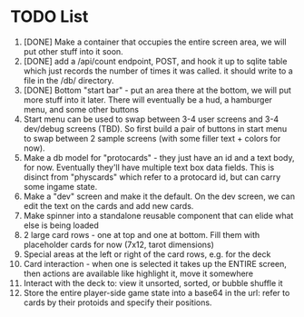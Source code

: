 # TODO List

1. [DONE] Make a container that occupies the entire screen area, we will put other stuff into it soon.
2. [DONE] add a /api/count endpoint, POST, and hook it up to sqlite table which just records the number of times it was called. it should write to a file in the /db/ directory.
3. [DONE] Bottom "start bar" - put an area there at the bottom, we will put more stuff into it later. There will eventually be a hud, a hamburger menu, and some other buttons
4. Start menu can be used to swap between 3-4 user screens and 3-4 dev/debug screens (TBD). So first build a pair of buttons in start menu to swap between 2 sample screens (with some filler text + colors for now).
5. Make a db model for "protocards" - they just have an id and a text body, for now. Eventually they'll have multiple text box data fields. This is disinct from "physcards" which refer to a protocard id, but can carry some ingame state.
6. Make a "dev" screen and make it the default. On the dev screen, we can edit the text on the cards and add new cards.
7. Make spinner into a standalone reusable component that can elide what else is being loaded
8. 2 large card rows - one at top and one at bottom. Fill them with placeholder cards for now (7x12, tarot dimensions)
9. Special areas at the left or right of the card rows, e.g. for the deck
10. Card interaction - when one is selected it takes up the ENTIRE screen, then actions are available like highlight it, move it somewhere
11. Interact with the deck to: view it unsorted, sorted, or bubble shuffle it
12. Store the entire player-side game state into a base64 in the url: refer to cards by their protoids and specify their positions.

